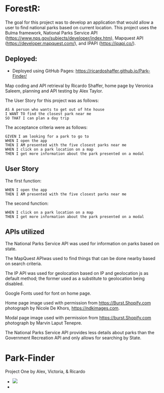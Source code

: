 # ForestR:
The goal for this project was to develop an application that would allow a user to find national parks based on current location. This project uses the Bulma framework, National Parks Service API (https://www.nps.gov/subjects/developer/index.htm), Mapquest API (https://developer.mapquest.com/), and IPAPI (https://ipapi.co/).

## Deployed:
*   Deployed using GitHub Pages: https://ricardoshaffer.github.io/Park-Finder/

Map coding and API retrieval by Ricardo Shaffer, home page by Veronica Saleem, planning and API testing by Alex Taylor.

The User Story for this project was as follows: 

```
AS A person who wants to get out of hte house
I WANT TO find the closest park near me
SO THAT I can plan a day trip
```

The acceptance criteria were as follows: 

```
GIVEN I am looking for a park to go to
WHEN I open the app
THEN I AM presented with the five closest parks near me
WHEN I click on a park location on a map
THEN I get more information about the park presented on a modal
```

## User Story

The first function:

```
WHEN I open the app
THEN I AM presented with the five closest parks near me
```

The second function:

```
WHEN I click on a park location on a map
THEN I get more information about the park presented on a modal
```

## APIs utilized

The National Parks Service API  was used for information on parks based on state. 

The MapQuest APIwas used to find things that can be done nearby based on search criteria.

The IP API was used for geolocation based on IP and geolocation js as default method; the former used as a substitute to geolocation being disabled.

Google Fonts used for font on home page.

Home page image used with permission from https://Burst.Shopify.com photograph by Nicole De Khors, https://ndkimages.com.

Modal page image used with permission from https://burst.Shopify.com photograph by Marvin Laput Tenepre.


The National Parks Service API provides less details about parks than the Government Recreation API and only allows for searching by State. 


# Park-Finder
Project One by Alex, Victoria, &amp; Ricardo
*   [![](https://img.shields.io/badge/Questions%3F-ricardo.ramiro.shaffer%40gmail.com-brightgreen)](mailto:ricardo.ramiro.shaffer@gmail.com)
*   

